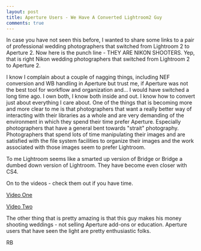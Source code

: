 ```yaml
---
layout: post
title: Aperture Users - We Have A Converted Lightroom2 Guy
comments: true
---
```

In case you have not seen this before, I wanted to share some links to a pair of professional wedding photographers that switched from Lightroom 2 to Aperture 2. Now here is the punch line - THEY ARE NIKON SHOOTERS. Yep, that is right Nikon wedding photographers that switched from Lightroom 2 to Aperture 2.

I know I complain about a couple of nagging things, including NEF conversion and WB handling in Aperture but trust me, if Aperture was not the best tool for workflow and organization and... I would have switched a long time ago. I own both, I know both inside and out. I know how to convert just about everything I care about. One of the things that is becoming more and more clear to me is that photographers that want a really better way of interacting with their libraries as a whole and are very demanding of the environment in which they spend their time prefer Aperture. Especially photographers that have a general bent towards "strait" photography. Photographers that spend lots of time manipulating their images and are satisfied with the file system facilities to organize their images and the work associated with those images seem to prefer Lightroom.

To me Lightroom seems like a smarted up version of Bridge or Bridge a dumbed down version of Lightroom. They have become even closer with CS4.

On to the videos - check them out if you have time.

<a href="http://www.jasonaten.net/editoffaperture.mov">Video One</a>

<a href="http://www.jasonaten.net/whyiloveaperture.mov">Video Two</a>

The other thing that is pretty amazing is that this guy makes his money shooting weddings - not selling Aperture add-ons or education. Aperture users that have seen the light are pretty enthusiastic folks.

RB